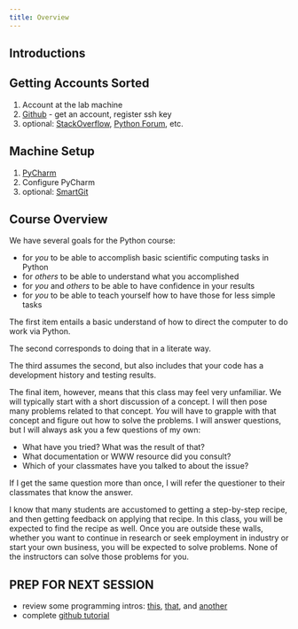 ```yaml
---
title: Overview
---
```


## Introductions

## Getting Accounts Sorted

1. Account at the lab machine
2. [Github](https://github.com) - get an account, register ssh key
3. optional: [StackOverflow](http://stackoverflow.com),
   [Python Forum](http://www.python-forum.org/), etc.

## Machine Setup

1. [PyCharm](http://www.jetbrains.com/pycharm/)
2. Configure PyCharm
3. optional: [SmartGit](http://www.syntevo.com/smartgit/)

## Course Overview

We have several goals for the Python course:

 - for *you* to be able to accomplish basic scientific computing tasks in Python
 - for *others* to be able to understand what you accomplished
 - for *you* and *others* to be able to have confidence in your results
 - for *you* to be able to teach yourself how to have those for less simple tasks

The first item entails a basic understand of how to direct the computer to do work
via Python.

The second corresponds to doing that in a literate way.

The third assumes the second, but also includes that your code has a development
history and testing results.

The final item, however, means that this class may feel very unfamiliar.  We
will typically start with a short discussion of a concept.  I will then pose
many problems related to that concept.  *You* will have to grapple with that concept and figure out how to
solve the problems.  I will answer questions, but I will always ask you a few questions of my own:

 - What have you tried?  What was the result of that?
 - What documentation or WWW resource did you consult?
 - Which of your classmates have you talked to about the issue?

If I get the same question more than once, I will refer the questioner to their
classmates that know the answer.

I know that many students are accustomed to getting a step-by-step recipe, and
then getting feedback on applying that recipe.  In this class, you will be expected
to find the recipe as well.  Once you are outside these walls, whether you want
to continue in research or seek employment in industry or start your own business,
you will be expected to solve problems.  None of the instructors can solve those
problems for you.

## PREP FOR NEXT SESSION

 - review some programming intros: [this](http://codingintro.com/),
 [that](https://www.khanacademy.org/computing/cs/programming/intro-to-programming/v/programming-intro),
 and [another](http://en.wikiversity.org/wiki/Introduction_to_Programming)
 - complete [github tutorial](https://try.github.io/levels/1/challenges/1)
